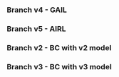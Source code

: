 ### Branch v4 - GAIL
### Branch v5 - AIRL
### Branch v2 - BC with v2 model
### Branch v3 - BC with v3 model
